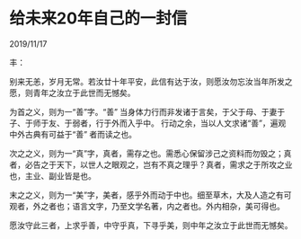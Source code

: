 
# 给未来20年自己的一封信
2019/11/17

丰：

别来无恙，岁月无常。若汝廿十年平安，此信有达于汝，则愿汝勿忘汝当年所发之愿，则青年之汝立于此世而无憾矣。

为首之义，则为一“善”字。“善” 当身体力行而非发诸于言矣，于父于母、于妻于子、于师于友、于弱者，行于外而入乎中。
行动之余，当以人文求诸“善”，遍观中外古典有可益于“善” 者而读之也。

次之之义，则为一“真”字，真者，需存之也。需悉心保留涉己之资料而勿毁之；真者，必告之于天下，以世人之眼观之，岂有不真之理乎？真者，需求之于所攻之业也，主业、副业皆是也。

末之之义，则为一“美”字，美者，感乎外而动于中也。细至草木，大及人造之有可观者，外之者也；语言文字，乃至文学名著，内之者也。外内相杂，美可得也。

愿汝守此三者，上求乎善，中守乎真，下寻乎美，则中年之汝立于此世而无憾矣。
